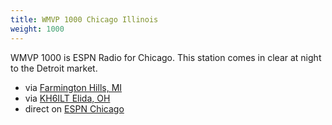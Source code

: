 ```yaml
---
title: WMVP 1000 Chicago Illinois
weight: 1000
---
```

WMVP 1000 is ESPN Radio for Chicago. This station comes
in clear at night to the Detroit market.

* via [Farmington Hills, MI](http://misdr.duckdns.org/?f=1000.00amz10)
* via [KH6ILT Elida, OH](http://65.29.112.189:8073/?f=1000.00amz10)
* direct on [ESPN Chicago](http://www.espn.com/chicago/)
